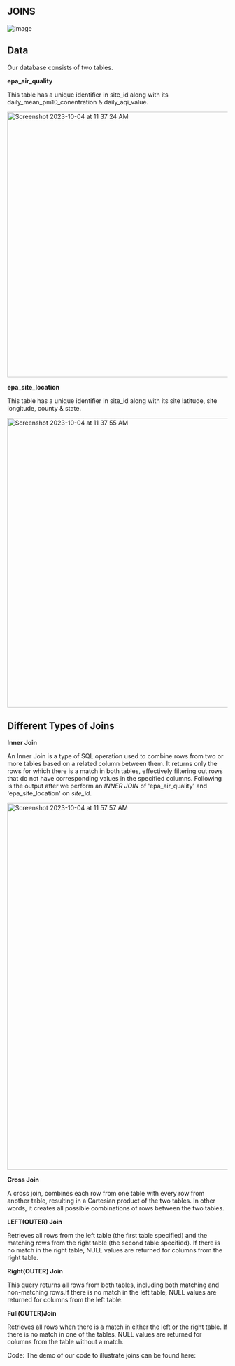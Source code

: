 ## JOINS

![image](https://github.com/metc1999/demo/assets/138830908/c7c484cb-869c-4302-b77d-36f44244dff0)

## Data

Our database consists of two tables.

**epa_air_quality**

This table has a unique identifier in site_id along with its daily_mean_pm10_conentration & daily_aqi_value.

<img width="606" alt="Screenshot 2023-10-04 at 11 37 24 AM" src="https://github.com/metc1999/demo/assets/138830908/868fb250-d60f-4789-b2e1-0df0bcc66c4e">

**epa_site_location**

This table has a unique identifier in site_id along with its site latitude, site longitude, county & state.

<img width="661" alt="Screenshot 2023-10-04 at 11 37 55 AM" src="https://github.com/metc1999/demo/assets/138830908/f6bc456e-a72f-468b-822f-3189c785fe83">


## Different Types of Joins
**Inner Join**

An Inner Join is a type of SQL operation used to combine rows from two or more tables based on a related column between them. It returns only the rows for which there is a match in both tables, effectively filtering out rows that do not have corresponding values in the specified columns. Following is the output after we perform an *INNER JOIN* of 'epa_air_quality' and 'epa_site_location' on *site_id*.

<img width="837" alt="Screenshot 2023-10-04 at 11 57 57 AM" src="https://github.com/metc1999/demo/assets/138830908/1031eb11-34ca-4f92-82bd-524bc80dbfe7">


**Cross Join**

A cross join, combines each row from one table with every row from another table, resulting in a Cartesian product of the two tables. In other words, it creates all possible combinations of rows between the two tables.


**LEFT(OUTER) Join**

Retrieves all rows from the left table (the first table specified) and the matching rows from the right table (the second table specified). If there is no match in the right table, NULL values are returned for columns from the right table.


**Right(OUTER) Join**

This query returns all rows from both tables, including both matching and non-matching rows.If there is no match in the left table, NULL values are returned for columns from the left table.


**Full(OUTER)Join**

Retrieves all rows when there is a match in either the left or the right table. If there is no match in one of the tables, NULL values are returned for columns from the table without a match.

Code:
The demo of our code to illustrate joins can be found here:











